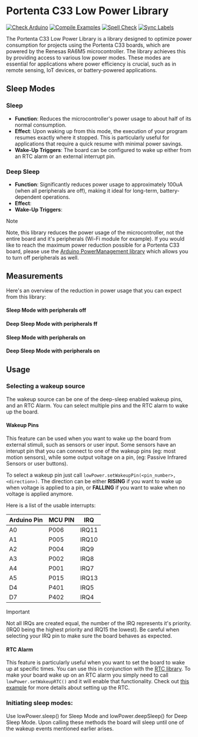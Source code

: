 # Portenta C33 Low Power Library

[![Check Arduino](https://github.com/cristidragomir97/Arduino_Portenta_C33_LowPower/actions/workflows/check-arduino.yml/badge.svg)](https://github.com/cristidragomir97/Arduino_Portenta_C33_LowPower/actions/workflows/check-arduino.yml) [![Compile Examples](https://github.com/cristidragomir97/Arduino_Portenta_C33_LowPower/actions/workflows/compile-examples.yml/badge.svg)](https://github.com/cristidragomir97/Arduino_Portenta_C33_LowPower/actions/workflows/compile-examples.yml) [![Spell Check](https://github.com/cristidragomir97/Arduino_Portenta_C33_LowPower/actions/workflows/spell-check.yml/badge.svg)](https://github.com/cristidragomir97/Arduino_Portenta_C33_LowPower/actions/workflows/spell-check.yml) [![Sync Labels](https://github.com/cristidragomir97/Arduino_Portenta_C33_LowPower/actions/workflows/sync-labels.yml/badge.svg)](https://github.com/cristidragomir97/Arduino_Portenta_C33_LowPower/actions/workflows/sync-labels.yml)


The Portenta C33 Low Power Library is a library designed to optimize power consumption for projects using the Portenta C33 boards, which are powered by the Renesas RA6M5 microcontroller. The library achieves this by providing access to various low power modes. These modes are essential for applications where power efficiency is crucial, such as in remote sensing, IoT devices, or battery-powered applications.


## Sleep Modes

### Sleep 
* **Function**: Reduces the microcontroller's power usage to about half of its normal consumption.
* **Effect**: Upon waking up from this mode, the execution of your program resumes exactly where it stopped. This is particularly useful for applications that require a quick resume with minimal power savings.
* **Wake-Up Triggers**: The board can be configured to wake up either from an RTC alarm or an external interrupt pin.
  
### Deep Sleep
* **Function**: Significantly reduces power usage to approximately 100uA (when all peripherals are off), making it ideal for long-term, battery-dependent operations.
* **Effect**: 
* **Wake-Up Triggers**: 
  

> [!NOTE]  
> Note, this library reduces the power usage of the microcontroller, not the entire board and it's peripherals (Wi-Fi module for example). If you would like to reach the maximum power reduction possible for a Portenta C33 board, please use the [Arduino PowerManagement library](ttps://github.com/cristidragomir97/Arduino_PowerManagement) which allows you to turn off peripherals as well.

## Measurements
Here's an overview of the reduction in power usage that you can expect from this library:
#### Sleep Mode with peripherals off
#### Deep Sleep Mode with peripherals ff
#### Sleep Mode with peripherals on
#### Deep Sleep Mode with peripherals on


## Usage
### Selecting a wakeup source
The wakeup source can be one of the deep-sleep enabled wakeup pins, and an RTC Alarm. You can select multiple pins and the RTC alarm to wake up the board. 

#### Wakeup Pins
This feature can be used when you want to wake up the board from external stimuli, such as sensors or user input. Some sensors have an interupt pin that you can connect to one of the wakeup pins (eg: most motion sensors), while some output voltage on a pin, (eg: Passive Infrared Sensors or user buttons).

To select a wakeup pin just call `lowPower.setWakeupPin(<pin_number>, <direction>)`. The direction can be either **RISING** if you want to wake up when voltage is applied to a pin, or **FALLING** if you want to wake when no voltage is applied anymore. 

Here is a list of the usable interrupts: 

| Arduino Pin | MCU PIN | IRQ     |
|-------------|---------|---------|
| A0          | P006    | IRQ11|
| A1          | P005    | IRQ10|
| A2          | P004    | IRQ9 |
| A3          | P002    | IRQ8 |
| A4          | P001    | IRQ7 |
| A5          | P015    | IRQ13|
| D4          | P401    | IRQ5 |
| D7          | P402    | IRQ4 |

> [!IMPORTANT]  
> Not all IRQs are created equal, the number of the IRQ represents it's priority. (IRQ0 being the highest priority and IRQ15 the lowest). Be careful when selecting your IRQ pin to make sure the board behaves as expected.

#### RTC Alarm
This feature is particularly useful when you want to set the board to wake up at specific times. You can use this in conjunction with the [RTC library](). 
To make your board wake up on an RTC alarm you simply need to call `lowPower.setWakeupRTC()` and it will enable that functionality. Check out [this example]() for more details about setting up the RTC. 


### Initiating sleep modes:
Use lowPower.sleep() for Sleep Mode and lowPower.deepSleep() for Deep Sleep Mode. Upon calling these methods the board will sleep until one of the wakeup events mentioned earlier arises. 



